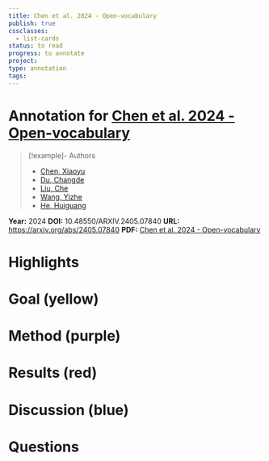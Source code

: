```yaml
---
title: Chen et al. 2024 - Open-vocabulary
publish: true
cssclasses:
  - list-cards
status: to read
progress: to annotate
project:
type: annotation
tags:
---
```

# Annotation for [Chen et al. 2024 - Open-vocabulary](Papers/References/Chen%20et%20al.%202024%20-%20Open-vocabulary)

> [!example]- Authors
> - [Chen, Xiaoyu](Papers/People/Chen%20Xiaoyu)
> - [Du, Changde](Papers/People/Du%20Changde)
> - [Liu, Che](Papers/People/Liu%20Che)
> - [Wang, Yizhe](Papers/People/Wang%20Yizhe)
> - [He, Huiguang](Papers/People/He%20Huiguang)

**Year:** 2024
**DOI:** 10.48550/ARXIV.2405.07840
**URL:** https://arxiv.org/abs/2405.07840
**PDF:** [Chen et al. 2024 - Open-vocabulary](Papers/PDFs/Chen%20et%20al.%202024%20-%20Open-vocabulary%20Auditory%20Neural%20Decoding%20Using%20fMRI-prompted%20LLM.pdf)

# Highlights


# Goal (yellow)


# Method (purple)


# Results (red)


# Discussion (blue)


# Questions

